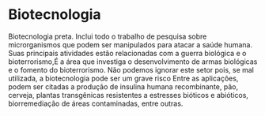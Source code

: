 # Biotecnologia
Biotecnologia preta. Inclui todo o trabalho de pesquisa sobre microrganismos que podem ser manipulados para atacar a saúde humana. Suas principais atividades estão relacionadas com a guerra biológica e o bioterrorismo,É a área que investiga o desenvolvimento de armas biológicas e o fomento do bioterrorismo. Não podemos ignorar este setor pois, se mal utilizada, a biotecnologia pode ser um grave risco
Entre as aplicações, podem ser citadas a produção de insulina humana recombinante, pão, cerveja, plantas transgênicas resistentes a estresses bióticos e abióticos, biorremediação de áreas contaminadas, entre outras.
